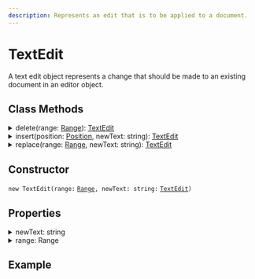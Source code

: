 ```yaml
---
description: Represents an edit that is to be applied to a document.
---
```


# TextEdit

A text edit object represents a change that should be made to an existing document in an editor object.

## Class Methods

<details>

<summary>delete(range: <a href="range.md">Range</a>): <a href="textedit.md">TextEdit</a></summary>



</details>

<details>

<summary>insert(position: <a href="position.md">Position</a>, newText: string): <a href="textedit.md">TextEdit</a></summary>



</details>

<details>

<summary>replace(range: <a href="range.md">Range</a>, newText: string): <a href="textedit.md">TextEdit</a></summary>



</details>

## Constructor

`new TextEdit(range:` [`Range`](range.md)`, newText: string:` [`TextEdit`](textedit.md)`)`

## Properties

<details>

<summary>newText: string</summary>



</details>

<details>

<summary>range: Range</summary>



</details>

## Example
